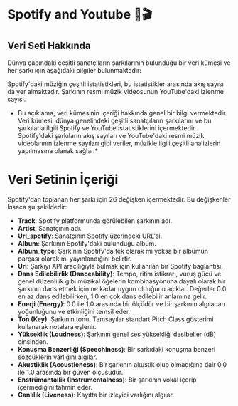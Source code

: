 # Spotify and Youtube 🎤🎬 

## Veri Seti Hakkında

Dünya çapındaki çeşitli sanatçıların şarkılarının bulunduğu bir veri kümesi ve her şarkı için aşağıdaki bilgiler bulunmaktadır:

Spotify'daki müziğin çeşitli istatistikleri, bu istatistikler arasında akış sayısı da yer almaktadır.
Şarkının resmi müzik videosunun YouTube'daki izlenme sayısı.

* Bu açıklama, veri kümesinin içeriği hakkında genel bir bilgi vermektedir. Veri kümesi, dünya genelindeki çeşitli sanatçıların şarkılarını ve bu şarkılarla ilgili Spotify ve YouTube istatistiklerini içermektedir. Spotify'daki şarkıların akış sayıları ve YouTube'daki resmi müzik videolarının izlenme sayıları gibi veriler, müzikle ilgili çeşitli analizlerin yapılmasına olanak sağlar.*

# Veri Setinin İçeriği

Spotify'dan toplanan her şarkı için 26 değişken içermektedir. Bu değişkenler kısaca şu şekildedir:

- **Track**: Spotify platformunda görülebilen şarkının adı.
- **Artist**: Sanatçının adı.
- **Url_spotify**: Sanatçının Spotify üzerindeki URL'si.
- **Album**: Şarkının Spotify'daki bulunduğu albüm.
- **Album_type**: Şarkının Spotify'da tek olarak mı yoksa bir albümün parçası olarak mı yayınlandığını belirtir.
- **Uri**: Şarkıyı API aracılığıyla bulmak için kullanılan bir Spotify bağlantısı.
- **Dans Edilebilirlik (Danceability)**: Tempo, ritim istikrarı, vuruş gücü ve genel düzenlilik gibi müzikal öğelerin kombinasyonuna dayalı olarak bir şarkının dans etmek için ne kadar uygun olduğunu açıklar. Değerler 0.0 en az dans edilebilirken, 1.0 en çok dans edilebilir anlamına gelir.
- **Enerji (Energy)**: 0.0 ile 1.0 arasında bir ölçüdür ve bir şarkının algılanan yoğunluğunu ve etkinliğini temsil eder.
- **Ton (Key)**: Şarkının tonu. Tamsayılar standart Pitch Class gösterimi kullanarak notalara eşlenir.
- **Yükseklik (Loudness)**: Şarkının genel ses yüksekliği desibeller (dB) cinsinden.
- **Konuşma Benzerliği (Speechiness)**: Bir şarkıdaki konuşma benzeri sözcüklerin varlığını algılar.
- **Akustiklik (Acousticness)**: Bir şarkının akustik olup olmadığına dair 0.0 ile 1.0 arasında bir güven ölçüsüdür.
- **Enstrümantallik (Instrumentalness)**: Bir şarkının vokal içerip içermediğini tahmin eder.
- **Canlılık (Liveness)**: Kayıtta bir izleyici varlığını algılar.

